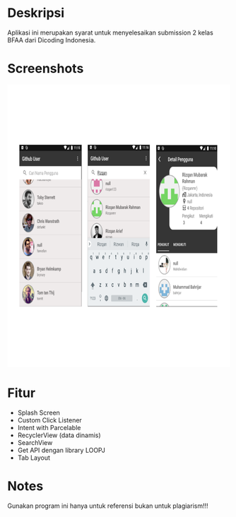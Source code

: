 # Deskripsi
Aplikasi ini merupakan syarat untuk menyelesaikan submission 2 kelas BFAA dari Dicoding Indonesia. 

# Screenshots
<img src="https://github.com/Rizqanmr/githubUser/blob/dev-githubUser2/ss-GithubUser2.png" width="640" height="640"/>

# Fitur
- Splash Screen
- Custom Click Listener
- Intent with Parcelable
- RecyclerView (data dinamis)
- SearchView
- Get API dengan library LOOPJ
- Tab Layout 

 # Notes
Gunakan program ini hanya untuk referensi bukan untuk plagiarism!!!
